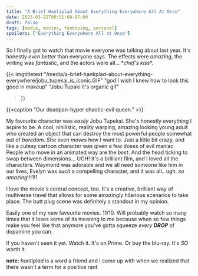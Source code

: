 ```yaml
---
title: "A Brief Hantiplad About Everything Everywhere All At Once"
date: 2023-03-22T00:51:09-07:00
draft: false
tags: [media, movies, fanboying, personal]
spoilers: ["Everything Everywhere All at Once"]
---
```


So I finally got to watch that movie everyone was talking about last year. It's
honestly *even better* than everyone says. The effects were *amazing*, the
writing was *fantastic*, and the actors were all... \**chef's kiss*\*.

{{< imgtitletext
"/media/a-brief-hantiplad-about-everything-everywhere/jobu_tupekai_is_iconic.GIF"
"god I wish I knew how to look this good in makeup"
"Jobu Tupaki it's organic gif"
>}}

{{<caption "Our deadpan-hyper chaotic-evil queen." >}}

My favourite character was *easily* Jobu Tupekai. She's honestly everything I
aspire to be. A cool, nihilistic, reality warping, amazing looking young adult
who created an object that can destroy the most powerful people somewhat out
of *boredom*. She even *moves* how I want to. Just a little bit crazy, and like
a cutesy cartoon character was given a few doses of evil maniac. People who
move in an animated way are the *best*. And the head ticking to swap between
dimensions... UGH! It's a brilliant film, and I loved all the characters.
Waymond was adorable and we all need someone like him in our lives, Evelyn was
*such* a compelling character, and it was all.. ugh. *so amazing*!!!1!1

I love the movie's central concept, too. It's a creative, brilliant way of
multiverse travel that allows for some amazingly hilarious scenarios to take
place. The butt plug scene was definitely a standout in my opinion.

Easily one of my new favourite movies. 11/10. Will probably watch so many
times that it loses some of its meaning to me because when so few things
make you feel like that anymore you've gotta squeeze *every **DROP*** of
dopamine you can.

If you haven't seen it yet. Watch it. It's on Prime. Or buy the blu-ray. It's
*SO* worth it.

__note:__ *hantiplad* is a word a friend and I came up with when we realized
that there wasn't a term for a positive rant
